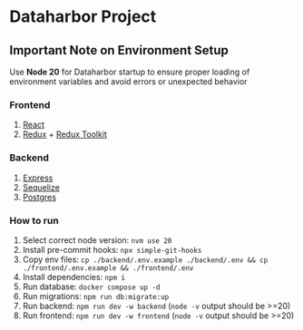 # Dataharbor Project

## Important Note on Environment Setup

Use **Node 20** for Dataharbor startup to ensure proper loading of environment variables and avoid errors or unexpected behavior

### Frontend

1. [React](https://react.dev/)
2. [Redux](https://redux.js.org/) + [Redux Toolkit](https://redux-toolkit.js.org/)

### Backend

1. [Express](https://expressjs.com/)
2. [Sequelize](https://sequelize.org/)
3. [Postgres](https://www.postgresql.org/)

### How to run

1. Select correct node version: `nvm use 20`
2. Install pre-commit hooks: `npx simple-git-hooks`
3. Copy env files: `cp ./backend/.env.example ./backend/.env && cp ./frontend/.env.example && ./frontend/.env`
4. Install dependencies: `npm i`
5. Run database: `docker compose up -d`
6. Run migrations: `npm run db:migrate:up`
7. Run backend: `npm run dev -w backend` (`node -v` output should be >=20)
8. Run frontend: `npm run dev -w frontend` (`node -v` output should be >=20)
